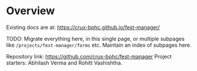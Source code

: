 <!-- TITLE: Fest Manager -->
<!-- SUBTITLE: A quick summary of Fest Manager -->

# Overview

Existing docs are at: https://crux-bphc.github.io/fest-manager/

TODO: Migrate everything here, in this single page, or multiple subpages like `/projects/fest-manager/forms` etc. Maintain an index of subpages here.

Repository link: https://github.com/crux-bphc/fest-manager
Project starters: Abhilash Verma and Rohitt Vashishtha.